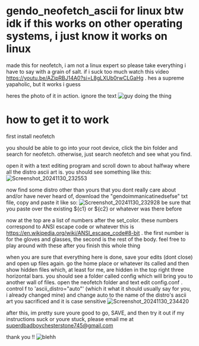# gendo_neofetch_ascii for linux btw idk if this works on other operating systems, i just know it works on linux
made this for neofetch, i am not a linux expert so please take everything i have to say with a grain of salt. if i suck too much watch this video https://youtu.be/AZipRBJ14A0?si=L8gLXUb0rwCLGaHg . hes a supreme yapaholic, but it works i guess

heres the photo of it in action. ignore the text
![guy doing the thing](https://github.com/user-attachments/assets/4c0c967d-ccf1-4dd4-bcf1-787040dbe326)
# how to get it to work
first install neofetch

you should be able to go into your root device, click the bin folder and search for neofetch. otherwise, just search neofetch and see what you find. 

open it with a text editing program and scroll down to about halfway where all the distro ascii art is. you should see something like this: 
![Screenshot_20241130_232553](https://github.com/user-attachments/assets/241c9293-da4a-4247-8698-8af512621c48)

now find some distro other than yours that you dont really care about and/or have never heard of, download the "gendoimmanicatinedsefse" txt file, copy and paste it like so:
![Screenshot_20241130_232928](https://github.com/user-attachments/assets/e6fa5f81-44cb-4283-a689-5976ea73fe19)
be sure that you paste over the existing ${c1} or ${c2} or whatever was there before

now at the top are a list of numbers after the set_color. these numbers correspond to ANSI escape code or whatever this is https://en.wikipedia.org/wiki/ANSI_escape_code#8-bit . the first number is for the gloves and glasses, the second is the rest of the body. feel free to play around with these after you finish this whole thing

when you are sure that everything here is done, save your edits (dont close) and open up files again. go the home place or whatever its called and then show hidden files which, at least for me, are hidden in the top right three horizontal bars. you should see a folder called config which will bring you to another wall of files. open the neofetch folder and text edit config.conf . control f to 'ascii_distro="auto"' (which it what it should usually say for you, i already changed mine) and change auto to the name of the distro's ascii art you sacrificed and it is case sensitive
![Screenshot_20241130_234420](https://github.com/user-attachments/assets/4eecf4b4-ebbf-43a0-854d-71f17c659595)

after this, im pretty sure youre good to go, SAVE, and then try it out
if my instructions suck or youre stuck, please email me at superdbadboychesterstone745@gmail.com

thank you !!
![blehh](https://github.com/user-attachments/assets/444109db-f645-495b-856b-3844e5bc0489)
